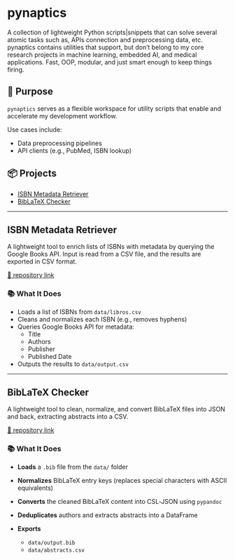 # pynaptics
A collection of lightweight Python scripts|snippets that can solve several atomic tasks such as, APIs connection and preprocessing data, etc. pynaptics contains utilities that support, but don’t belong to my core research projects in machine learning, embedded AI, and medical applications. Fast, OOP, modular, and just smart enough to keep things firing.


## 🧠 Purpose

`pynaptics` serves as a flexible workspace for utility scripts that enable and accelerate my development workflow.  

Use cases include:

- Data preprocessing pipelines
- API clients (e.g., PubMed, ISBN lookup)
<!-- 
- Batch file handling and automation
- Metadata extraction
- Rapid prototyping for peripheral systems -->

## 📦 Projects
- [ISBN Metadata Retriever](#isbn-metadata-retriever)
- [BibLaTeX Checker](#biblatex-checker)
---

## ISBN Metadata Retriever

A lightweight tool to enrich lists of ISBNs with metadata by querying the Google Books API. Input is read from a CSV file, and the results are exported in CSV format.

[🔗 repository link](./src/isbn_metadata/)

### 📚 What It Does

- Loads a list of ISBNs from `data/libros.csv`
- Cleans and normalizes each ISBN (e.g., removes hyphens)
- Queries Google Books API for metadata:
  - Title
  - Authors
  - Publisher
  - Published Date
- Outputs the results to `data/output.csv`

------

## BibLaTeX Checker

A lightweight tool to clean, normalize, and convert BibLaTeX files into JSON and back, extracting abstracts into a CSV.

[🔗 repository link](./src/biblatex_checker.py)

### 📚 What It Does

* **Loads** a `.bib` file from the `data/` folder
* **Normalizes** BibLaTeX entry keys (replaces special characters with ASCII equivalents)
* **Converts** the cleaned BibLaTeX content into CSL‑JSON using `pypandoc`
* **Deduplicates** authors and extracts abstracts into a DataFrame
* **Exports**

  * `data/output.bib` 
  * `data/abstracts.csv`
